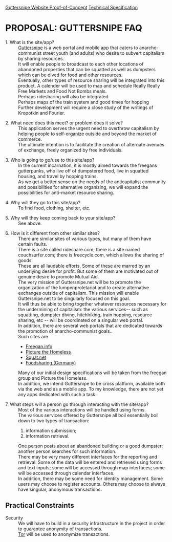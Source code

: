 [Guttersnipe Website Proof-of-Concept](http://guttersnipe.org)
[Technical Specification](https://github.com/mcverter/Guttersnipe/blob/next_release/Documentation/GuttersnipeSpecsPagemaker.pdf)


<h1>PROPOSAL:  GUTTERSNIPE FAQ</h1>

<dl>
<dt>1. What is the site/app?</dt>
<dd><a href="http://www.guttersnipe.org"> Guttersnipe</a> is a web portal and mobile app that caters to anarcho-communist street youth (and adults) who desire to subvert capitalism by sharing resources.</dd>
<dd>It will enable people to broadcast to each other locations of abandoned properties that can be squatted as well as dumpsters which can be dived for food and other resources.</dd>
<dd>Eventually, other types of resource sharing will be integrated into this product.  A calender will be used to map and schedule Really Really Free Markets and Food Not Bombs meals.   </dd>
<dd>Perhaps ridesharing will also be integrated</dd>
<dd>Perhaps maps of the train system and good times for hopping</dd>
<dd>Further development will require a close study of the writings of Kropotkin and Fourier.<dd>
</dl>

<dl>
<dt>2. What need does this meet? or problem does it solve?</dt>
<dd>This application serves the urgent need to overthrow capitalism by helping people to self-organize outside and beyond the market of commerce.</dd>
<dd>The ultimate intention is to facilitate the creation of alternate avenues of exchange, freely organized by free individuals.</dd>
</dl>

<dl>
<dt>3. Who is going to go/use to this site/app?</dt>
<dd>In the current incarnation, it is mostly aimed towards the freegans gutterpunks, who live off of dumpstered food, live in squatted housing, and travel by hopping trains.</dd>
<dd>As we get a better sense on the needs of the anticapitalist community and possibilities for alternative organizing, we will expand the possibilities for anti-market resource sharing.</dd>
</dl>

<dl>
<dt>4. Why will they go to this site/app?</dt>
<dd>To find food, clothing, shelter, etc.  </dd>
</dl>

<dl>
<dt>5. Why will they keep coming back to your site/app?</dt>
<dd>See above.  </dd>
</dl>

<dl>
<dt>6. How is it different from other similar sites?</dt>
<dd>There are similar sites of various types, but many of them have certain faults.</dd>
<dd>There is a site called rideshare.com; there is a site named couchsurfer.com; there is freecycle.com, which allows the sharing of goods.</dd>
<dd> These are all laudable efforts.  Some of these are marred by an underlying desire for profit.  But some of them are motivated out of genuine desire to promote Mutual Aid.</dd>
<dd>The very mission of Guttersnipe.net will be to promote the organization of the lumpenproletariat and to create alternative exchanges outside of capitalism.  This mission will enable Guttersnipe.net to be singularly focused on this goal.  </dd>
<dd>It will thus be able to bring together whatever resources necessary for the undermining of capitalism:  the various services-- such as squatting, dumpster diving, hitchhiking, train hopping, resource sharing, etc  -- will be coordinated on a singular web portal.</dd>
<dd>In addition, there are several web portals that are dedicated towards the promotion of anarcho-communist goals..  </dd>
<dd> Such sites are 
  <ul>
    <li> <a href="http://www.freegan.info"> Freegan.info</a> </li>
    <li> <a href="http://picturethehomeless.org"> Picture the Homeless </a></li>
    <li> <a href="http://www.squat.net"> Squat.net</a> </li> 
    <li> <a href="http://foodsharing.de/"> Foodsharing (Germany) </a></li>
  </ul>
</dd>
<dd>
Many of our initial design specifications will be taken from the freegan group and Picture the Homeless.  </dd>
<dd>In addition, we intend Guttersnipe to be cross platform, available both via the web and as a mobile app.  To my knowledge, there are not yet any apps dedicated with such a task.  </dd>

<dl>
<dt>7. What steps will a person go through interacting with the site/app?</dt>
<dd>Most of the various interactions will be handled using forms.</dd>
<dd>The various services offered by Guttersnipe all boil essentially boil down to two types of transaction:  
<dd> <ol>
    <li>  information submission; </li>
    <li>  information retrieval.  </li>
    </ol>
</dd>
<dd> One person posts about an abandoned building or a good dumpster; another person searches for such information.  </dd>
<dd>There may be very many different interfaces for the reporting and retrieval.  Some of the data will be entered and retrieved using forms and text inputs; some will be accessed through map interfaces; some will be accessed through calendar interfaces.  </dd>
<dd>In addition, there may be some need for identity management.  Some users may choose to register accounts.  Others may choose to always have singular, anonymous transactions.</dd>
</dl>

<h2>Practical Constraints</h2>
<dl>
<dt> Security</dt>
<dd>
We will have to build in a security infrastructure in the project in order to guarantee anonymity of transactions.
</dd>
<dd>
 <a href="https://www.torproject.org/"> Tor</a>  will be used to anonymize transactions.
</dd>
</dl>
